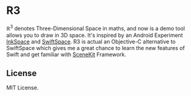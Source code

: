# R3

ℝ<sup>3</sup> denotes Three-Dimensional Space in maths, and now is a demo tool allows you to draw in 3D space. It's inspired by an Android Experiment [InkSpace](https://www.androidexperiments.com/experiment/ink-space) and [SwiftSpace](http://flexmonkey.blogspot.com/2015/08/coremotion-controlled-3d-sketching-on.html). R3 is actual  an Objective-C alternative to SwiftSpace which gives me a great chance to learn the new features of Swift and get familiar with [SceneKit](https://developer.apple.com/library/ios/documentation/SceneKit/Reference/SceneKit_Framework/) Framework. 

## License
MIT License.
